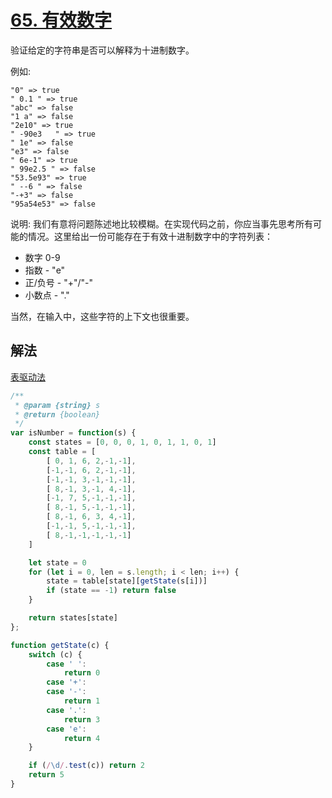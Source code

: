 # [65. 有效数字](https://leetcode-cn.com/problems/valid-number/)
验证给定的字符串是否可以解释为十进制数字。

例如:
```
"0" => true
" 0.1 " => true
"abc" => false
"1 a" => false
"2e10" => true
" -90e3   " => true
" 1e" => false
"e3" => false
" 6e-1" => true
" 99e2.5 " => false
"53.5e93" => true
" --6 " => false
"-+3" => false
"95a54e53" => false
```
说明: 我们有意将问题陈述地比较模糊。在实现代码之前，你应当事先思考所有可能的情况。这里给出一份可能存在于有效十进制数字中的字符列表：

* 数字 0-9
* 指数 - "e"
* 正/负号 - "+"/"-"
* 小数点 - "."

当然，在输入中，这些字符的上下文也很重要。
## 解法
[表驱动法](https://leetcode-cn.com/problems/valid-number/solution/biao-qu-dong-fa-by-user8973/)
```js
/**
 * @param {string} s
 * @return {boolean}
 */
var isNumber = function(s) {
    const states = [0, 0, 0, 1, 0, 1, 1, 0, 1]
    const table = [
        [ 0, 1, 6, 2,-1,-1],
        [-1,-1, 6, 2,-1,-1],
        [-1,-1, 3,-1,-1,-1],
        [ 8,-1, 3,-1, 4,-1],
        [-1, 7, 5,-1,-1,-1],
        [ 8,-1, 5,-1,-1,-1],
        [ 8,-1, 6, 3, 4,-1],
        [-1,-1, 5,-1,-1,-1],
        [ 8,-1,-1,-1,-1,-1]
    ]

    let state = 0
    for (let i = 0, len = s.length; i < len; i++) {
        state = table[state][getState(s[i])]
        if (state == -1) return false
    }

    return states[state]
};

function getState(c) {
    switch (c) {
        case ' ':
            return 0
        case '+':
        case '-':
            return 1
        case '.':
            return 3
        case 'e':
            return 4
    }

    if (/\d/.test(c)) return 2
    return 5
}
```
